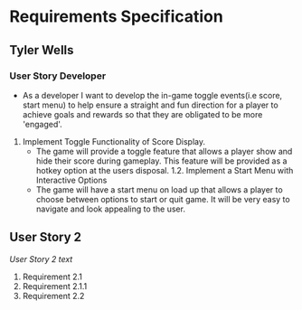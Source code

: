# Requirements Specification

## Tyler Wells
### User Story Developer
- As a developer I want to develop the in-game toggle events(i.e score, start menu) to help ensure a straight and fun direction for a player to achieve goals and rewards so that they are obligated to be more 'engaged'.

1. Implement Toggle Functionality of Score Display.
   -  The game will provide a toggle feature that allows a player show and hide their score during gameplay. This feature will be provided as a hotkey option at the users disposal.
  1.2. Implement a Start Menu with Interactive Options
   - The game will have a start menu on load up that allows a player to choose between options to start or quit game. It will be very easy to navigate and look appealing to the user. 

## User Story 2
_User Story 2 text_
1. Requirement 2.1
  1. Requirement 2.1.1
2. Requirement 2.2
